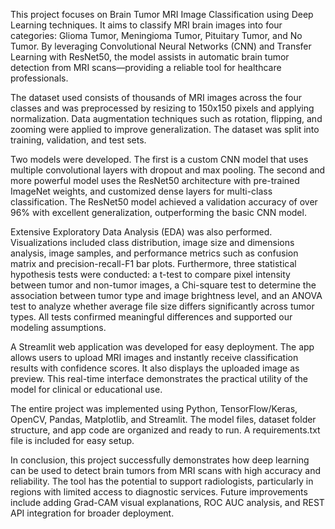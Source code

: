 This project focuses on Brain Tumor MRI Image Classification using Deep Learning techniques. It aims to classify MRI brain images into four categories: Glioma Tumor, Meningioma Tumor, Pituitary Tumor, and No Tumor. By leveraging Convolutional Neural Networks (CNN) and Transfer Learning with ResNet50, the model assists in automatic brain tumor detection from MRI scans—providing a reliable tool for healthcare professionals.

The dataset used consists of thousands of MRI images across the four classes and was preprocessed by resizing to 150x150 pixels and applying normalization. Data augmentation techniques such as rotation, flipping, and zooming were applied to improve generalization. The dataset was split into training, validation, and test sets.

Two models were developed. The first is a custom CNN model that uses multiple convolutional layers with dropout and max pooling. The second and more powerful model uses the ResNet50 architecture with pre-trained ImageNet weights, and customized dense layers for multi-class classification. The ResNet50 model achieved a validation accuracy of over 96% with excellent generalization, outperforming the basic CNN model.

Extensive Exploratory Data Analysis (EDA) was also performed. Visualizations included class distribution, image size and dimensions analysis, image samples, and performance metrics such as confusion matrix and precision-recall-F1 bar plots. Furthermore, three statistical hypothesis tests were conducted: a t-test to compare pixel intensity between tumor and non-tumor images, a Chi-square test to determine the association between tumor type and image brightness level, and an ANOVA test to analyze whether average file size differs significantly across tumor types. All tests confirmed meaningful differences and supported our modeling assumptions.

A Streamlit web application was developed for easy deployment. The app allows users to upload MRI images and instantly receive classification results with confidence scores. It also displays the uploaded image as preview. This real-time interface demonstrates the practical utility of the model for clinical or educational use.

The entire project was implemented using Python, TensorFlow/Keras, OpenCV, Pandas, Matplotlib, and Streamlit. The model files, dataset folder structure, and app code are organized and ready to run. A requirements.txt file is included for easy setup.

In conclusion, this project successfully demonstrates how deep learning can be used to detect brain tumors from MRI scans with high accuracy and reliability. The tool has the potential to support radiologists, particularly in regions with limited access to diagnostic services. Future improvements include adding Grad-CAM visual explanations, ROC AUC analysis, and REST API integration for broader deployment.
